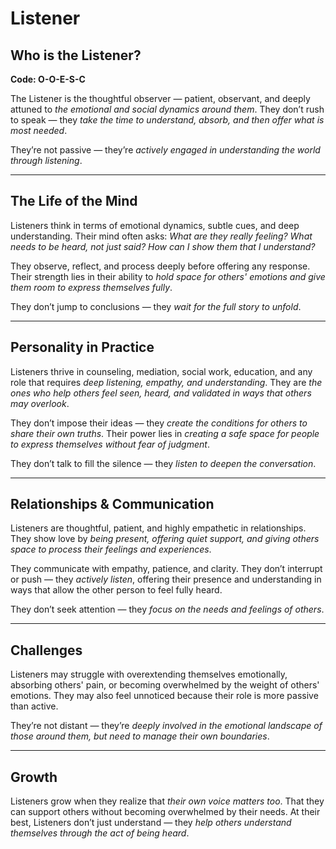 # Listener
## Who is the Listener?
**Code: O-O-E-S-C**

The Listener is the thoughtful observer — patient, observant, and deeply attuned to *the emotional and social dynamics around them*. They don’t rush to speak — they *take the time to understand, absorb, and then offer what is most needed*.

They’re not passive — they’re *actively engaged in understanding the world through listening*.

---

## The Life of the Mind

Listeners think in terms of emotional dynamics, subtle cues, and deep understanding. Their mind often asks: *What are they really feeling? What needs to be heard, not just said? How can I show them that I understand?*

They observe, reflect, and process deeply before offering any response. Their strength lies in their ability to *hold space for others' emotions and give them room to express themselves fully*.

They don’t jump to conclusions — they *wait for the full story to unfold*.

---

## Personality in Practice

Listeners thrive in counseling, mediation, social work, education, and any role that requires *deep listening, empathy, and understanding*. They are *the ones who help others feel seen, heard, and validated in ways that others may overlook*.

They don’t impose their ideas — they *create the conditions for others to share their own truths*. Their power lies in *creating a safe space for people to express themselves without fear of judgment*.

They don’t talk to fill the silence — they *listen to deepen the conversation*.

---

## Relationships & Communication

Listeners are thoughtful, patient, and highly empathetic in relationships. They show love by *being present, offering quiet support, and giving others space to process their feelings and experiences*.

They communicate with empathy, patience, and clarity. They don’t interrupt or push — they *actively listen*, offering their presence and understanding in ways that allow the other person to feel fully heard.

They don’t seek attention — they *focus on the needs and feelings of others*.

---

## Challenges

Listeners may struggle with overextending themselves emotionally, absorbing others' pain, or becoming overwhelmed by the weight of others' emotions. They may also feel unnoticed because their role is more passive than active.

They’re not distant — they’re *deeply involved in the emotional landscape of those around them, but need to manage their own boundaries*.

---

## Growth

Listeners grow when they realize that *their own voice matters too*. That they can support others without becoming overwhelmed by their needs. At their best, Listeners don’t just understand — they *help others understand themselves through the act of being heard*.
